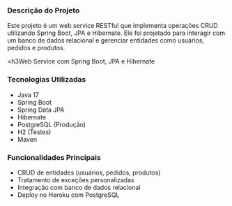 <h3>Descrição do Projeto</h3>
<p>Este projeto é um web service RESTful que implementa operações CRUD utilizando Spring Boot, JPA e Hibernate. Ele foi projetado para interagir com um banco de dados relacional e gerenciar entidades como usuários, pedidos e produtos.</p>

<h3Web Service com Spring Boot, JPA e Hibernate</h3>

<h3>Tecnologias Utilizadas</h3>
    <ul>
        <li>Java 17</li>
        <li>Spring Boot</li>
        <li>Spring Data JPA</li>
        <li>Hibernate</li>
        <li>PostgreSQL (Produção)</li>
        <li>H2 (Testes)</li>
        <li>Maven</li>
    </ul>

<h3>Funcionalidades Principais</h3>
    <ul>
        <li>CRUD de entidades (usuários, pedidos, produtos)</li>
        <li>Tratamento de exceções personalizadas</li>
        <li>Integração com banco de dados relacional</li>
        <li>Deploy no Heroku com PostgreSQL</li>
    </ul>

